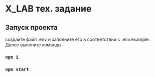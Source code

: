 # X_LAB тех. задание

## Запуск проекта

создайте файл .env и заполните его в соответствии с .env.example. Далее выпоните команды

### `npm i`

### `npm start`
